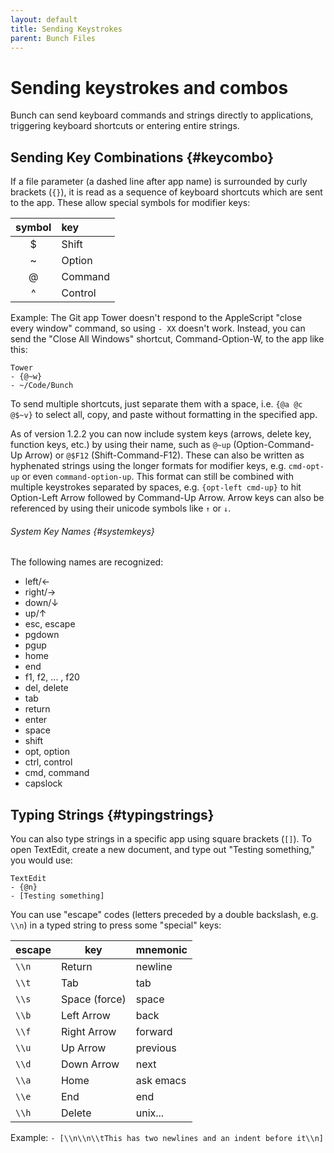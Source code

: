 ```yaml
---
layout: default
title: Sending Keystrokes
parent: Bunch Files
---
```

# Sending keystrokes and combos

Bunch can send keyboard commands and strings directly to applications, triggering keyboard shortcuts or entering entire strings.

## Sending Key Combinations {#keycombo}

If a file parameter (a dashed line after app name) is surrounded by curly brackets (`{}`), it is read as a sequence of keyboard shortcuts which are sent to the app. These allow special symbols for modifier keys:

| symbol   | key     |
| :------: | :---    |
| $        | Shift   |
| ~        | Option  |
| @        | Command |
| ^        | Control |


Example: The Git app Tower doesn't respond to the AppleScript "close every window" command, so using `- XX` doesn't work. Instead, you can send the "Close All Windows" shortcut, Command-Option-W, to the app like this:

    Tower
    - {@~w}
    - ~/Code/Bunch

To send multiple shortcuts, just separate them with a space, i.e. `{@a @c @$~v}` to select all, copy, and paste without formatting in the specified app.

As of version 1.2.2 you can now include system keys (arrows, delete key, function keys, etc.) by using their name, such as `@~up` (Option-Command-Up Arrow) or `@$F12` (Shift-Command-F12). These can also be written as hyphenated strings using the longer formats for modifier keys, e.g. `cmd-opt-up` or even `command-option-up`. This format can still be combined with multiple keystrokes separated by spaces, e.g. `{opt-left cmd-up}` to hit Option-Left Arrow followed by Command-Up Arrow. Arrow keys can also be referenced by using their unicode symbols like `↑` or `↓`.

###### System Key Names {#systemkeys}

The following names are recognized:

- left/←
- right/→
- down/↓
- up/↑
- esc, escape
- pgdown
- pgup
- home
- end
- f1, f2, ... , f20
- del, delete
- tab
- return
- enter
- space
- shift
- opt, option
- ctrl, control
- cmd, command
- capslock

## Typing Strings {#typingstrings}

You can also type strings in a specific app using square brackets (`[]`). To open TextEdit, create a new document, and type out "Testing something," you would use:

    TextEdit
    - {@n}
    - [Testing something]

You can use "escape" codes (letters preceded by a double backslash, e.g. `\\n`) in a typed string to press some "special" keys:

| escape | key | mnemonic |
| ------ | --- | -------- |
| `\\n` | Return| newline |
| `\\t` | Tab | tab |
| `\\s` | Space (force) | space |
| `\\b` | Left Arrow | back |
| `\\f` | Right Arrow| forward |
| `\\u` | Up Arrow | previous |
| `\\d` | Down Arrow | next |
| `\\a` | Home | ask emacs |
| `\\e` | End | end |
| `\\h` | Delete | unix... |

Example: `- [\\n\\n\\tThis has two newlines and an indent before it\\n]`
